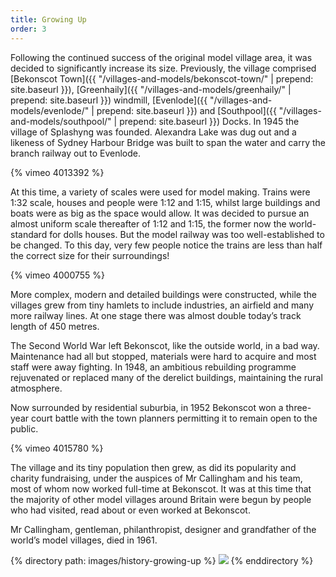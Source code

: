 ```yaml
---
title: Growing Up
order: 3
---
```


Following the continued success of the original model village area, it was decided to significantly increase its size.  Previously, the village comprised [Bekonscot Town]({{ "/villages-and-models/bekonscot-town/" | prepend: site.baseurl }}), [Greenhaily]({{ "/villages-and-models/greenhaily/" | prepend: site.baseurl }}) windmill, [Evenlode]({{ "/villages-and-models/evenlode/" | prepend: site.baseurl }}) and [Southpool]({{ "/villages-and-models/southpool/" | prepend: site.baseurl }}) Docks. In 1945 the village of Splashyng was founded. Alexandra Lake was dug out and a likeness of Sydney Harbour Bridge was built to span the water and carry the branch railway out to Evenlode.

{% vimeo 4013392 %}

At this time, a variety of scales were used for model making. Trains were 1:32 scale, houses and people were 1:12 and 1:15, whilst large buildings and boats were as big as the space would allow. It was decided to pursue an almost uniform scale thereafter of 1:12 and 1:15, the former now the world-standard for dolls houses. But the model railway was too well-established to be changed. To this day, very few people notice the trains are less than half the correct size for their surroundings!

{% vimeo 4000755 %}

More complex, modern and detailed buildings were constructed, while the villages grew from tiny hamlets to include industries, an airfield and many more railway lines. At one stage there was almost double today’s track length of 450 metres.

The Second World War left Bekonscot, like the outside world, in a bad way. Maintenance had all but stopped, materials were hard to acquire and most staff were away fighting. In 1948, an ambitious rebuilding programme rejuvenated or replaced many of the derelict buildings, maintaining the rural atmosphere.

Now surrounded by residential suburbia, in 1952 Bekonscot won a three-year court battle with the town planners permitting it to remain open to the public.

{% vimeo 4015780 %}

The village and its tiny population then grew, as did its popularity and charity fundraising, under the auspices of Mr Callingham and his team, most of whom now worked full-time at Bekonscot. It was at this time that the majority of other model villages around Britain were begun by people who had visited, read about or even worked at Bekonscot.

Mr Callingham, gentleman, philanthropist, designer and grandfather of the world’s model villages, died in 1961.

<div class="gallery">
{% directory path: images/history-growing-up %}
  <img src="{{ file.url | prepend: site.baseurl }}" />
{% enddirectory %}
</div>